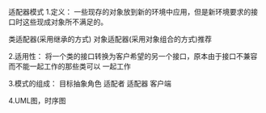 适配器模式
1.定义：
一些现存的对象放到新的环境中应用，但是新环境要求的接口时这些现成对象所不满足的。

类适配器(采用继承的方式)
对象适配器(采用对象组合的方式)推荐

2.适用性：
将一个类的接口转换为客户希望的另一个接口，原本由于接口不兼容而不能一起工作的那些类可以
一起工作

3.模式的组成：
目标抽象角色
适配者
适配器
客户端

4.UML图，时序图